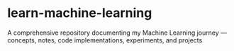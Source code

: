 # learn-machine-learning
A comprehensive repository documenting my Machine Learning journey — concepts, notes, code implementations, experiments, and projects
